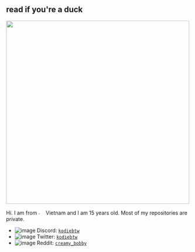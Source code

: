 ## read if you're a duck
[<img src="https://github.com/user-attachments/assets/57c694cf-c479-4473-aee1-48f1656991b8" width="500" />](https://kodiebtw.yrs.lol/)

Hi. I am from  <img src="https://i.imgur.com/3KyfuCu.png" alt="." width="16" height="16"/>  Vietnam and I am 15 years old. Most of my repositories are private.

* ![image](https://github.com/user-attachments/assets/61b098b0-80f0-4cda-ba67-7eb86fec1f9d) Discord: [`kodiebtw`](https://discord.com/users/1112373063296753766)
* ![image](https://github.com/user-attachments/assets/ebb45240-f713-4125-873f-564265d2fa00) Twitter: [`kodiebtw`](https://twitter.com/kodiebtw)
* ![image](https://github.com/user-attachments/assets/826402b6-094a-46ac-bdaa-481af11ee9fd) Reddit: [`creamy_bobby`](https://www.reddit.com/user/creamy_bobby/)

